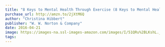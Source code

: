 ```yaml
---
title: "8 Keys to Mental Health Through Exercise (8 Keys to Mental Health)"
purchase_url: http://amzn.to/2jXtM6Q
author: "Christina Hibbert"
publisher: "W. W. Norton & Company"
date: 2016-04-21
image: https://images-na.ssl-images-amazon.com/images/I/51QRu%2BLKshL._SL75_.jpg
tags:
---
```


